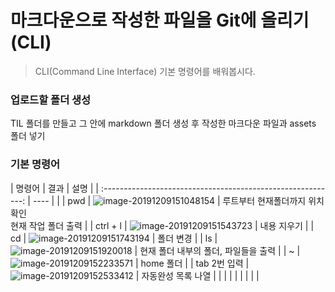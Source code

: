 # 마크다운으로 작성한 파일을 Git에 올리기(CLI)



>CLI(Command Line Interface) 기본 명령어를 배워봅시다.

### 업로드할 폴더 생성

TIL 폴더를 만들고 그 안에 markdown 폴더 생성 후 작성한 마크다운 파일과 assets 폴더 넣기



### 기본 명령어

| 명령어 | 결과 | 설명 |
| :----------------------------------------------------------: | ---- | |
| pwd | ![image-20191209151048154](C:\Users\B\AppData\Roaming\Typora\typora-user-images\image-20191209151048154.png) | 루트부터 현재폴더까지 위치확인<br/>현재 작업 폴더 출력 |
| ctrl + l | ![image-20191209151543723](C:\Users\B\AppData\Roaming\Typora\typora-user-images\image-20191209151543723.png) | 내용 지우기 |
| cd | ![image-20191209151743194](C:\Users\B\AppData\Roaming\Typora\typora-user-images\image-20191209151743194.png) | 폴더 변경 |
| ls | ![image-20191209151920018](C:\Users\B\AppData\Roaming\Typora\typora-user-images\image-20191209151920018.png) | 현재 폴더 내부의 폴더, 파일들을 출력 |
| ~ | ![image-20191209152233571](C:\Users\B\AppData\Roaming\Typora\typora-user-images\image-20191209152233571.png) | home 폴더 |
| tab 2번 입력 | ![image-20191209152533412](C:\Users\B\AppData\Roaming\Typora\typora-user-images\image-20191209152533412.png) | 자동완성 목록 나열 |
|  |  |  |
|  |  |  |

